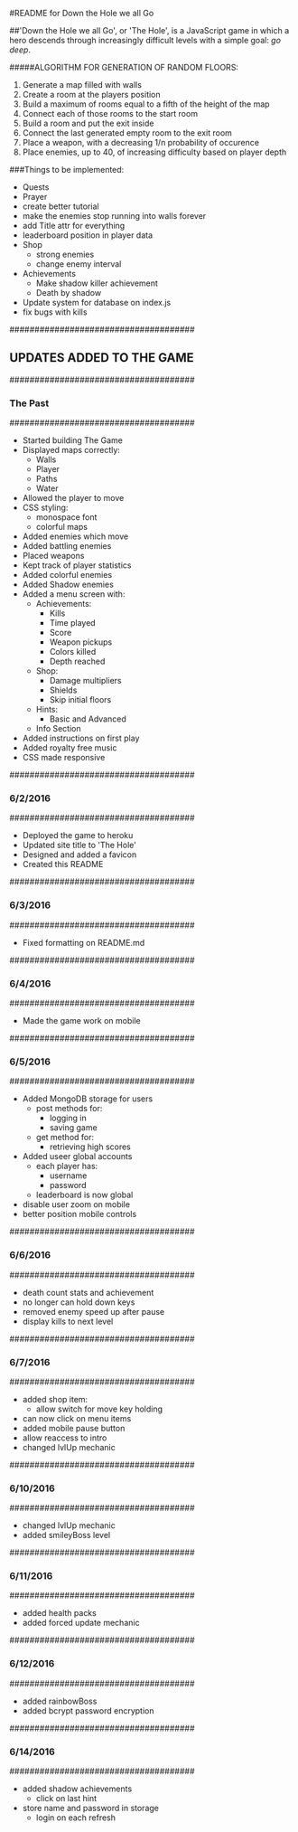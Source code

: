#README for Down the Hole we all Go

##'Down the Hole we all Go', or 'The Hole', is a JavaScript game in which a hero descends through increasingly difficult levels with a simple goal: _go deep_.

#####ALGORITHM FOR GENERATION OF RANDOM FLOORS:
1. Generate a map filled with walls
2. Create a room at the players position
3. Build a maximum of rooms equal to a fifth of the height of the map
4. Connect each of those rooms to the start room
5. Build a room and put the exit inside
6. Connect the last generated empty room to the exit room
7. Place a weapon, with a decreasing 1/n probability of occurence
8. Place enemies, up to 40, of increasing difficulty based on player depth

###Things to be implemented:
- Quests
- Prayer
- create better tutorial
- make the enemies stop running into walls forever
- add Title attr for everything
- leaderboard position in player data
- Shop
	- strong enemies
	- change enemy interval
- Achievements
	- Make shadow killer achievement
	- Death by shadow
- Update system for database on index.js
- fix bugs with kills

#####################################
## UPDATES ADDED TO THE GAME ########
#####################################
### The Past ########################
#####################################
- Started building The Game
- Displayed maps correctly:
  - Walls
  - Player
  - Paths
  - Water
- Allowed the player to move
- CSS styling:
  - monospace font
  - colorful maps
- Added enemies which move
- Added battling enemies
- Placed weapons
- Kept track of player statistics
- Added colorful enemies
- Added Shadow enemies
- Added a menu screen with:
  - Achievements:
    - Kills
    - Time played
	- Score
	- Weapon pickups
	- Colors killed
	- Depth reached
  - Shop:
	- Damage multipliers
	- Shields
	- Skip initial floors
  - Hints:
	- Basic and Advanced
  - Info Section
- Added instructions on first play
- Added royalty free music
- CSS made responsive

#####################################
### 6/2/2016 ########################
#####################################
- Deployed the game to heroku
- Updated site title to 'The Hole'
- Designed and added a favicon 
- Created this README

#####################################
### 6/3/2016 ########################
#####################################
- Fixed formatting on README.md

#####################################
### 6/4/2016 ########################
#####################################
- Made the game work on mobile

#####################################
### 6/5/2016 ########################
#####################################
- Added MongoDB storage for users
  - post methods for:
  	- logging in
  	- saving game
  - get method for:
  	- retrieving high scores
- Added useer global accounts
  - each player has:
	- username
	- password
  - leaderboard is now global
- disable user zoom on mobile
- better position mobile controls

#####################################
### 6/6/2016 ########################
#####################################
- death count stats and achievement
- no longer can hold down keys
- removed enemy speed up after pause
- display kills to next level

#####################################
### 6/7/2016 ########################
#####################################
- added shop item:
  - allow switch for move key holding
- can now click on menu items
- added mobile pause button
- allow reaccess to intro
- changed lvlUp mechanic

#####################################
### 6/10/2016 #######################
#####################################
- changed lvlUp mechanic
- added smileyBoss level

#####################################
### 6/11/2016 #######################
#####################################
- added health packs
- added forced update mechanic

#####################################
### 6/12/2016 #######################
#####################################
- added rainbowBoss
- added bcrypt password encryption

#####################################
### 6/14/2016 #######################
#####################################
- added shadow achievements
  - click on last hint
- store name and password in storage
  - login on each refresh